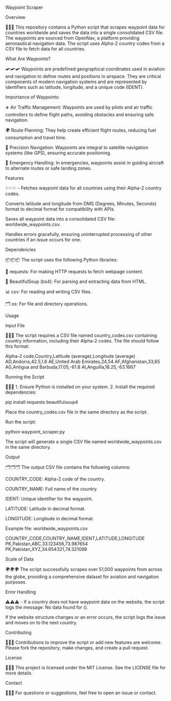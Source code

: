 Waypoint Scraper

Overview

📍📍📍 This repository contains a Python script that scrapes waypoint data for countries worldwide and saves the data into a single consolidated CSV file. The waypoints are sourced from OpenNav, a platform providing aeronautical navigation data. The script uses Alpha-2 country codes from a CSV file to fetch data for all countries.

What Are Waypoints?

🛩️🛩️🛩️ Waypoints are predefined geographical coordinates used in aviation and navigation to define routes and positions in airspace. They are critical components of modern navigation systems and are represented by identifiers such as latitude, longitude, and a unique code (IDENT).

Importance of Waypoints:

✈️ Air Traffic Management: Waypoints are used by pilots and air traffic controllers to define flight paths, avoiding obstacles and ensuring safe navigation.

🌍 Route Planning: They help create efficient flight routes, reducing fuel consumption and travel time.

🎯 Precision Navigation: Waypoints are integral to satellite navigation systems (like GPS), ensuring accurate positioning.

🚨 Emergency Handling: In emergencies, waypoints assist in guiding aircraft to alternate routes or safe landing zones.

Features

✨✨✨ - Fetches waypoint data for all countries using their Alpha-2 country codes.

Converts latitude and longitude from DMS (Degrees, Minutes, Seconds) format to decimal format for compatibility with APIs.

Saves all waypoint data into a consolidated CSV file: worldwide_waypoints.csv.

Handles errors gracefully, ensuring uninterrupted processing of other countries if an issue occurs for one.

Dependencies

📦📦📦 The script uses the following Python libraries:

🧾 requests: For making HTTP requests to fetch webpage content.

🧩 BeautifulSoup (bs4): For parsing and extracting data from HTML.

📊 csv: For reading and writing CSV files.

🗂️ os: For file and directory operations.

Usage

Input File

📂📂📂 The script requires a CSV file named country_codes.csv containing country information, including their Alpha-2 codes. The file should follow this format:

Alpha-2 code,Country,Latitude (average),Longitude (average)
AD,Andorra,42.5,1.6
AE,United Arab Emirates,24,54
AF,Afghanistan,33,65
AG,Antigua and Barbuda,17.05,-61.8
AI,Anguilla,18.25,-63.1667

Running the Script

🚀🚀🚀 1. Ensure Python is installed on your system.
2. Install the required dependencies:

pip install requests beautifulsoup4

Place the country_codes.csv file in the same directory as the script.

Run the script:

python waypoint_scraper.py

The script will generate a single CSV file named worldwide_waypoints.csv in the same directory.

Output

🗂️🗂️🗂️ The output CSV file contains the following columns:

COUNTRY_CODE: Alpha-2 code of the country.

COUNTRY_NAME: Full name of the country.

IDENT: Unique identifier for the waypoint.

LATITUDE: Latitude in decimal format.

LONGITUDE: Longitude in decimal format.

Example file: worldwide_waypoints.csv

COUNTRY_CODE,COUNTRY_NAME,IDENT,LATITUDE,LONGITUDE
PK,Pakistan,ABC,33.123456,73.987654
PK,Pakistan,XYZ,34.654321,74.321098

Scale of Data

🌍🌍🌍 The script successfully scrapes over 51,000 waypoints from across the globe, providing a comprehensive dataset for aviation and navigation purposes.

Error Handling

⚠️⚠️⚠️ - If a country does not have waypoint data on the website, the script logs the message: No data found for <Country Name> (<Alpha-2 Code>).

If the website structure changes or an error occurs, the script logs the issue and moves on to the next country.

Contributing

🤝🤝🤝 Contributions to improve the script or add new features are welcome. Please fork the repository, make changes, and create a pull request.

License

📜📜📜 This project is licensed under the MIT License. See the LICENSE file for more details.

Contact

📧📧📧 For questions or suggestions, feel free to open an issue or contact.

